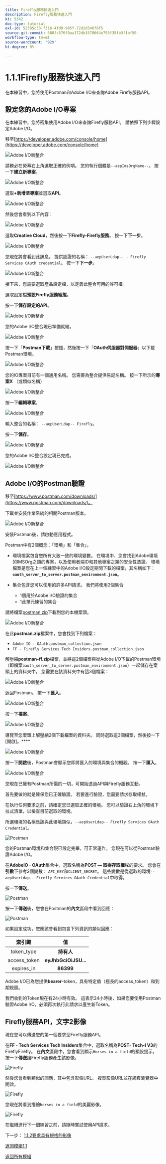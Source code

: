 ```yaml
---
title: Firefly服務快速入門
description: Firefly服務快速入門
kt: 5342
doc-type: tutorial
exl-id: 52385c33-f316-4fd9-905f-72d2d346f8f5
source-git-commit: 608fc570f9aa172db3578664e793f35fb3f1bf50
workflow-type: tm+mt
source-wordcount: '929'
ht-degree: 0%

---
```


# 1.1.1Firefly服務快速入門

在本練習中，您將使用Postman和Adobe I/O來查詢Adobe Firefly服務API。

## 設定您的Adobe I/O專案

在本練習中，您將密集使用Adobe I/O來查詢Firefly服務API。 請依照下列步驟設定Adobe I/O。

移至[https://developer.adobe.com/console/home](https://developer.adobe.com/console/home)

![Adobe I/O新整合](./images/iohome.png)

請務必在熒幕右上角選取正確的例項。 您的執行個體是`--aepImsOrgName--`。 按一下&#x200B;**建立新專案**。

![Adobe I/O新整合](./images/iocomp.png)

選取&#x200B;**+新增至專案**&#x200B;並選取&#x200B;**API**。

![Adobe I/O新整合](./images/adobe_io_access_api.png)

然後您會看到以下內容：

![Adobe I/O新整合](./images/api1.png)

選取&#x200B;**Creative Cloud**，然後按一下&#x200B;**Firefly-Firefly服務**。 按一下&#x200B;**下一步**。

![Adobe I/O新整合](./images/api3.png)

您現在將會看到此訊息。 提供認證的名稱： `--aepUserLdap-- - Firefly Services OAuth credential`。 按一下&#x200B;**下一步**。

![Adobe I/O新整合](./images/api4.png)

接下來，您需要選取產品設定檔，以定義此整合可用的許可權。

選取設定檔&#x200B;**預設Firefly服務組態**。

按一下&#x200B;**儲存設定的API**。

![Adobe I/O新整合](./images/api9.png)

您的Adobe I/O整合現已準備就緒。

![Adobe I/O新整合](./images/api11.png)

按一下「**Postman下載**」按鈕，然後按一下「**OAuth伺服器對伺服器**」以下載Postman環境。

![Adobe I/O新整合](./images/iopm.png)

您的IO專案目前有一個通用名稱。 您需要為整合提供易記名稱。 按一下所示的&#x200B;**專案X** （或類似名稱）

![Adobe I/O新整合](./images/api13.png)

按一下&#x200B;**編輯專案**。

![Adobe I/O新整合](./images/api14.png)

輸入整合的名稱： `--aepUserLdap-- Firefly`。

按一下&#x200B;**儲存**。

![Adobe I/O新整合](./images/api15.png)

您的Adobe I/O整合設定現已完成。

![Adobe I/O新整合](./images/api16.png)

## Adobe I/O的Postman驗證

移至[https://www.postman.com/downloads/](https://www.postman.com/downloads/)。

下載並安裝作業系統的相關Postman版本。

![Adobe I/O新整合](./images/getstarted.png)

安裝Postman後，請啟動應用程式。

Postman中有2個概念：「環境」和「集合」。

- 環境檔案包含您所有大致一致的環境變數。 在環境中，您會找到Adobe環境的IMSOrg之類的專案，以及使用者端ID和其他專案之類的安全性憑證。 環境檔案是您在上一個練習中的Adobe I/O設定期間下載的檔案，其名稱如下： **`oauth_server_to_server.postman_environment.json`**。

- 集合包含您可以使用的許多API請求。 我們將使用2個集合
   - 1個用於Adobe I/O驗證的集合
   - 1此單元練習的集合

請將檔案[postman.zip](./../../../assets/postman/postman-ff.zip)下載到您的本機案頭。

![Adobe I/O新整合](./images/pmfolder.png)

在此&#x200B;**postman.zip**&#x200B;檔案中，您會找到下列檔案：

- `Adobe IO - OAuth.postman_collection.json`
- `FF - Firefly Services Tech Insiders.postman_collection.json`

解壓縮&#x200B;**postman-ff.zip**&#x200B;檔案，並將這2個檔案與從Adobe I/O下載的Postman環境（即檔案`oauth_server_to_server.postman_environment.json`）一起儲存在案頭上的資料夾中。 您需要在該資料夾中有這3個檔案：

![Adobe I/O新整合](./images/pmfolder1.png)

返回Postman。 按一下&#x200B;**匯入**。

![Adobe I/O新整合](./images/postmanui.png)

按一下&#x200B;**檔案**。

![Adobe I/O新整合](./images/choosefiles.png)

導覽至您案頭上解壓縮2個下載檔案的資料夾。 同時選取這3個檔案，然後按一下[開啟]。****

![Adobe I/O新整合](./images/selectfiles.png)

按一下&#x200B;**開啟**&#x200B;後，Postman會顯示您即將匯入的環境與集合的概觀。 按一下&#x200B;**匯入**。

![Adobe I/O新整合](./images/impconfirm.png)

您現在已擁有Postman所需的一切，可開始透過API與Firefly服務互動。

首先要做的就是確保您已正確驗證。 若要進行驗證，您需要請求存取權杖。

在執行任何要求之前，請確定您已選取正確的環境。 您可以驗證右上角的環境下拉式清單，以檢查目前選取的環境。

所選環境的名稱應該與此環境類似，`--aepUserLdap-- Firefly Services OAuth Credential`。

![Postman](./images/envselemea.png)

您的Postman環境和集合現已設定完畢，可正常運作。 您現在可以從Postman驗證Adobe I/O。

在&#x200B;**AdobeIO - OAuth**&#x200B;集合中，選取名稱為&#x200B;**POST — 取得存取權杖**&#x200B;的要求。 您會在&#x200B;**引數**&#x200B;下參考2個變數： `API_KEY`和`CLIENT_SECRET`。 這些變數是從選取的環境`--aepUserLdap-- Firefly Services OAuth Credential`中取得。

按一下&#x200B;**傳送**。

![Postman](./images/ioauth.png)

按一下&#x200B;**傳送**&#x200B;後，您會在Postman的&#x200B;**內文**&#x200B;區段中看到回應：

![Postman](./images/ioauthresp.png)

如果設定成功，您應該會看到包含下列資訊的類似回應：

| 索引鍵 | 值 |
|:-------------:| :---------------:| 
| token_type | **持有人** |
| access_token | **eyJhbGciOiJSU...** |
| expires_in | **86399** |

Adobe I/O已為您提供&#x200B;**bearer**-token，具有特定值（極長的access_token）和到期視窗。

我們收到的Token現在有24小時有效。 這表示24小時後，如果您要使用Postman驗證Adobe I/O，必須再次執行此請求以產生新Token。

## Firefly服務API，文字2影像

現在您可以傳送您的第一個要求至Firefly服務API。

在&#x200B;**FF - Tech Services Tech Insiders**&#x200B;集合中，選取名稱為&#x200B;**POST- Tech-I V3**&#x200B;的FireflyFirefly。 在&#x200B;**內文**&#x200B;區段中，您會看到顯示`Horses in a field`的預設提示。 按一下&#x200B;**傳送**&#x200B;讓Firefly服務產生該影像。

![Firefly](./images/ff1.png)

然後您會看到類似的回應，其中包含影像URL。 複製影像URL並在網頁瀏覽器中開啟。

![Firefly](./images/ff2.png)

您現在將看到描繪`horses in a field`的美麗影像。

![Firefly](./images/ff3.png)

在繼續進行下一個練習之前，請隨時嘗試使用API請求。

下一步： [1.1.2要求具有規格的影像](./ex2.md)

[返回模組1.1](./firefly-services.md)

[返回所有模組](./../../../overview.md)
